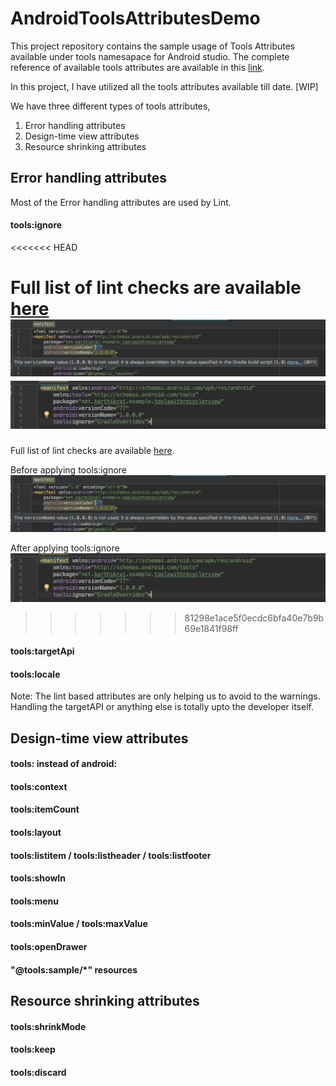 # AndroidToolsAttributesDemo
This project repository contains the sample usage of Tools Attributes available under tools namesapace for Android studio. The complete reference of available tools attributes are available in this [link](https://developer.android.com/studio/write/tool-attributes.html#resource_shrinking_attributes).

In this project, I have utilized all the tools attributes available till date. [WIP]

We have three different types of tools attributes,

1. Error handling attributes
2. Design-time view attributes
3. Resource shrinking attributes

## Error handling attributes
Most of the Error handling attributes are used by Lint. 


#### tools:ignore
<<<<<<< HEAD

Full list of lint checks are available [here](http://tools.android.com/tips/lint-checks)
![alt Before ignoring](/images/toolsIgnoreBefore.png) ![alt After Ignoring](/images/toolsIgnoreAfter.png)
=======
Full list of lint checks are available [here](http://tools.android.com/tips/lint-checks).


Before applying tools:ignore
![alt Before ignoring](/images/toolsIgnoreBefore.png) 


After applying tools:ignore
![alt After Ignoring](/images/toolsIgnoreAfter.png)
>>>>>>> 81298e1ace5f0ecdc6bfa40e7b9b69e1841f98ff

#### tools:targetApi
#### tools:locale


Note: The lint based attributes are only helping us to avoid to the warnings. Handling the targetAPI or anything else is totally upto the developer itself.

## Design-time view attributes
#### tools: instead of android:
#### tools:context
#### tools:itemCount
#### tools:layout
#### tools:listitem / tools:listheader / tools:listfooter
#### tools:showIn
#### tools:menu
#### tools:minValue / tools:maxValue
#### tools:openDrawer
#### "@tools:sample/*" resources

## Resource shrinking attributes

#### tools:shrinkMode

#### tools:keep

#### tools:discard
